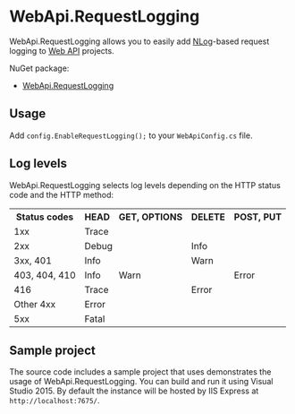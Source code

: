 # WebApi.RequestLogging

WebApi.RequestLogging allows you to easily add [NLog](http://nlog-project.org/)-based request logging to [Web API](http://www.asp.net/web-api) projects.

NuGet package:
* [WebApi.RequestLogging](https://www.nuget.org/packages/WebApi.RequestLogging/)



## Usage

Add `config.EnableRequestLogging();` to your `WebApiConfig.cs` file.



## Log levels

WebApi.RequestLogging selects log levels depending on the HTTP status code and the HTTP method:

<table>
  <tr>
    <th>Status codes</th>  <th>HEAD</th>  <th>GET, OPTIONS</th>      <th>DELETE</th>  <th>POST, PUT</th>
  </tr>
  <tr>
    <td>1xx</td>           <td colspan="4">Trace</td>
  </tr>
  <tr>
    <td>2xx</td>           <td colspan="2">Debug</td>                <td colspan="2">Info</td>
  </tr>
  <tr>
    <td>3xx, 401</td>      <td colspan="2">Info</td>                 <td colspan="2">Warn</td>
  </tr>
  <tr>
    <td>403, 404, 410</td> <td>Info</td>  <td colspan="2">Warn</td>  <td>Error</td>
  </tr>
    <td>416</td>           <td colspan="2">Trace</td>                <td colspan="2">Error</td>
  <tr>
    <td>Other 4xx</td>     <td colspan="4">Error</td>
  </tr>
  <tr>
    <td>5xx</td>           <td colspan="4">Fatal</td>
  </tr>
</table>



## Sample project

The source code includes a sample project that uses demonstrates the usage of WebApi.RequestLogging. You can build and run it using Visual Studio 2015. By default the instance will be hosted by IIS Express at `http://localhost:7675/`.
